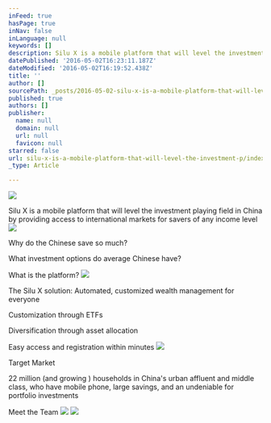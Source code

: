 ```yaml
---
inFeed: true
hasPage: true
inNav: false
inLanguage: null
keywords: []
description: Silu X is a mobile platform that will level the investment playing field in China by providing access to international markets for savers of any income level
datePublished: '2016-05-02T16:23:11.187Z'
dateModified: '2016-05-02T16:19:52.438Z'
title: ''
author: []
sourcePath: _posts/2016-05-02-silu-x-is-a-mobile-platform-that-will-level-the-investment-p.md
published: true
authors: []
publisher:
  name: null
  domain: null
  url: null
  favicon: null
starred: false
url: silu-x-is-a-mobile-platform-that-will-level-the-investment-p/index.html
_type: Article

---
```

![](https://the-grid-user-content.s3-us-west-2.amazonaws.com/b1809543-7266-48ba-abe9-0c5d5331c693.png)

Silu X is a mobile platform that will level the investment playing field in China by providing access to international markets for savers of any income level
![](https://the-grid-user-content.s3-us-west-2.amazonaws.com/ba7b2ec6-6155-44b4-ba63-2f191bc153d7.png)

Why do the Chinese save so much?

What investment options do average Chinese have?

What is the platform?
![](https://the-grid-user-content.s3-us-west-2.amazonaws.com/d9379a2e-250d-4c1b-815d-a1b30c8e3dfb.png)

The Silu X solution: Automated, customized wealth management for everyone

Customization through ETFs

Diversification through asset allocation

Easy access and registration within minutes
![](https://the-grid-user-content.s3-us-west-2.amazonaws.com/6af5e37f-dd14-4e42-ad78-c31d3be5b83b.png)

Target Market

22 million (and growing ) households in China's urban affluent and middle class, who have mobile phone, large savings, and an undeniable for portfolio investments

Meet the Team
![](https://the-grid-user-content.s3-us-west-2.amazonaws.com/e5e4c5a7-ad8f-4d6b-9595-b68c54bb4f8f.png)
![](https://the-grid-user-content.s3-us-west-2.amazonaws.com/fd7c3a60-0f05-4534-bca2-dcff50286770.png)